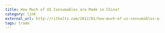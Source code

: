 ```yaml
---
title: How Much of US Consumables are Made in China?
category: link
external_url: http://ritholtz.com/2012/01/how-much-of-us-consumables-are-made-in-china/
tags: trade
---
```

